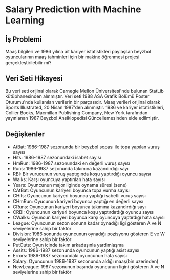 # Salary Prediction with Machine Learning

## İş Problemi
Maaş bilgileri ve 1986 yılına ait kariyer istatistikleri 
paylaşılan beyzbol oyuncularının maaş tahminleri için 
bir makine öğrenmesi projesi gerçekleştirilebilir mi?

## Veri Seti Hikayesi

Bu veri seti orijinal olarak Carnegie Mellon Üniversitesi'nde bulunan StatLib 
kütüphanesinden alınmıştır.
Veri seti 1988 ASA Grafik Bölümü Poster Oturumu'nda kullanılan verilerin bir 
parçasıdır.
Maaş verileri orijinal olarak Sports Illustrated, 20 Nisan 1987'den alınmıştır. 
1986 ve kariyer istatistikleri, Collier Books, Macmillan Publishing Company, New 
York tarafından yayınlanan 1987 Beyzbol Ansiklopedisi Güncellemesinden elde 
edilmiştir.


## Değişkenler

 - AtBat: 1986-1987 sezonunda bir beyzbol sopası ile topa yapılan vuruş sayısı
 - Hits: 1986-1987 sezonundaki isabet sayısı
 - HmRun: 1986-1987 sezonundaki en değerli vuruş sayısı
 - Runs: 1986-1987 sezonunda takımına kazandırdığı sayı
 - RBI: Bir vurucunun vuruş yaptıgında koşu yaptırdığı oyuncu sayısı
 - Walks: Karşı oyuncuya yaptırılan hata sayısı
 - Years: Oyuncunun major liginde oynama süresi (sene)
 - CAtBat: Oyuncunun kariyeri boyunca topa vurma sayısı
 - CHits: Oyuncunun kariyeri boyunca yaptığı isabetli vuruş sayısı
 - CHmRun: Oyucunun kariyeri boyunca yaptığı en değerli sayısı
 - CRuns: Oyuncunun kariyeri boyunca takımına kazandırdığı sayı
 - CRBI: Oyuncunun kariyeri boyunca koşu yaptırdırdığı oyuncu sayısı
 - CWalks: Oyuncun kariyeri boyunca karşı oyuncuya yaptırdığı hata sayısı
 - League: Oyuncunun sezon sonuna kadar oynadığı ligi gösteren A ve N seviyelerine sahip bir faktör
 - Division: 1986 sonunda oyuncunun oynadığı pozisyonu gösteren E ve W seviyelerine sahip bir faktör
 - PutOuts: Oyun icinde takım arkadaşınla yardımlaşma
 - Assits: 1986-1987 sezonunda oyuncunun yaptığı asist sayısı
 - Errors: 1986-1987 sezonundaki oyuncunun hata sayısı
 - Salary: Oyuncunun 1986-1987 sezonunda aldığı maaş(bin uzerinden)
 - NewLeague: 1987 sezonunun başında oyuncunun ligini gösteren A ve N seviyelerine sahip bir faktör
